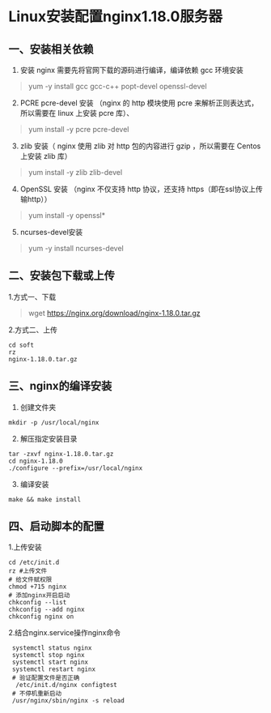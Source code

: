 # Linux安装配置nginx1.18.0服务器
## 一、安装相关依赖
1. 安装 nginx 需要先将官网下载的源码进行编译，编译依赖 gcc 环境安装
> yum  -y install  gcc gcc-c++ popt-devel openssl-devel
2. PCRE pcre-devel 安装 （nginx 的 http 模块使用 pcre 来解析正则表达式，所以需要在 linux 上安装 pcre 库）、
> yum install -y pcre pcre-devel
3. zlib 安装（ nginx 使用 zlib 对 http 包的内容进行 gzip ，所以需要在 Centos 上安装 zlib 库）
> yum install -y zlib zlib-devel
4. OpenSSL 安装 （nginx 不仅支持 http 协议，还支持 https（即在ssl协议上传输http））
> yum install -y openssl*
5. ncurses-devel安装
> yum -y install ncurses-devel
## 二、安装包下载或上传
1.方式一、下载
> wget https://nginx.org/download/nginx-1.18.0.tar.gz

2.方式二、上传
```
cd soft
rz
nginx-1.18.0.tar.gz
```
## 三、nginx的编译安装
1. 创建文件夹
```
mkdir -p /usr/local/nginx
```
2. 解压指定安装目录

```
tar -zxvf nginx-1.18.0.tar.gz
cd nginx-1.18.0
./configure --prefix=/usr/local/nginx
```
3. 编译安装

```
make && make install
```
## 四、启动脚本的配置
1.上传安装
```
cd /etc/init.d
rz #上传文件
# 给文件赋权限
chmod +715 nginx
# 添加nginx开启启动
chkconfig --list
chkconfig --add nginx
chkconfig nginx on
```
2.结合nginx.service操作nginx命令

```
 systemctl status nginx
 systemctl stop nginx
 systemctl start nginx
 systemctl restart nginx
 # 验证配置文件是否正确
  /etc/init.d/nginx configtest
 # 不停机重新启动
 /usr/nginx/sbin/nginx -s reload
```
